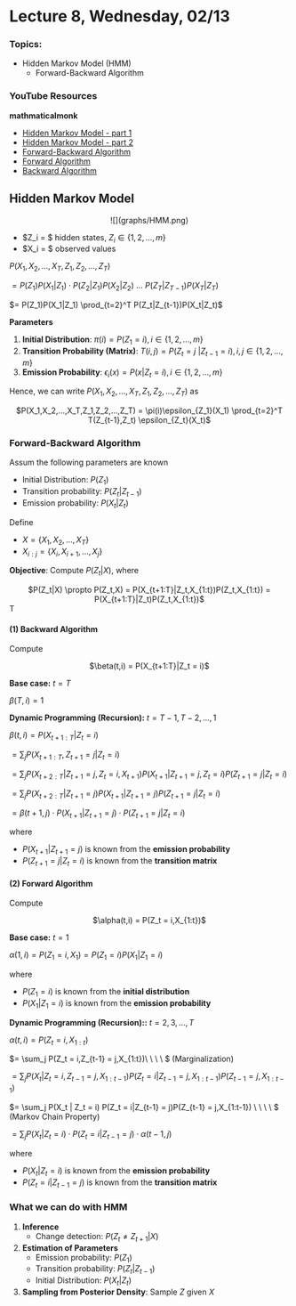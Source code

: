 # Lecture 8, Wednesday, 02/13

### Topics: 
- Hidden Markov Model (HMM) 
	- Forward-Backward Algorithm 

### YouTube Resources

**mathmaticalmonk**

- [Hidden Markov Model - part 1](https://www.youtube.com/watch?v=TPRoLreU9lA&list=PLD0F06AA0D2E8FFBA&index=98)
- [Hidden Markov Model - part 2](https://www.youtube.com/watch?v=M_IIW0VYMEA&list=PLD0F06AA0D2E8FFBA&index=99)
- [Forward-Backward Algorithm](https://www.youtube.com/watch?v=7zDARfKVm7s)
- [Forward Algorithm](https://www.youtube.com/watch?v=M7afek1nEKM&index=101&list=PLD0F06AA0D2E8FFBA)
- [Backward Algorithm](https://www.youtube.com/watch?v=jwYuki9GgJo&list=PLD0F06AA0D2E8FFBA&index=103)

## Hidden Markov Model

<center>
![](graphs/HMM.png)
</center>

- $Z_i = $ hidden states, $Z_i \in \{1,2,...,m\}$
- $X_i = $ observed values

$P(X_1,X_2,...,X_T,Z_1,Z_2,...,Z_T)$ 

$= P(Z_1)P(X_1|Z_1) \cdot P(Z_2|Z_1)P(X_2|Z_2) \ ... \ P(Z_T|Z_{T-1})P(X_T|Z_T)$

$= P(Z_1)P(X_1|Z_1) \prod_{t=2}^T P(Z_t|Z_{t-1})P(X_t|Z_t)$

**Parameters**

1. **Initial Distribution**: $\pi(i) = P(Z_1 = i), i \in \{1,2,...,m\}$
2. **Transition Probability (Matrix)**: $T(i,j) = P(Z_t = j\ |Z_{t-1} = i), i,j \in \{1,2,...,m\}$
3. **Emission Probability**: $\epsilon_i(x) = P(x|Z_t = i), i \in \{1,2,...,m\}$

Hence, we can write $P(X_1,X_2,...,X_T,Z_1,Z_2,...,Z_T)$ as

<center>
$P(X_1,X_2,...,X_T,Z_1,Z_2,...,Z_T) = \pi(i)\epsilon_{Z_1}(X_1) \prod_{t=2}^T T(Z_{t-1},Z_t) \epsilon_{Z_t}(X_t)$ 
</center>

### Forward-Backward Algorithm 

Assum the following parameters are known

- Initial Distribution: $P(Z_1)$
- Transition probability: $P(Z_t|Z_{t-1})$
- Emission probability: $P(X_t|Z_t)$

Define

- $X = \{X_1,X_2,...,X_T\}$
- $X_{i:j} = \{X_i, X_{i+1},...,X_j\}$

**Objective**: Compute $P(Z_t|X)$, where

<center>
$P(Z_t|X) \propto P(Z_t,X) = P(X_{t+1:T}|Z_t,X_{1:t})P(Z_t,X_{1:t}) = P(X_{t+1:T}|Z_t)P(Z_t,X_{1:t})$
</center>T

#### (1) Backward Algorithm

Compute

<center>
$\beta(t,i) = P(X_{t+1:T}|Z_t = i)$
</center>

**Base case:** $t = T$

$\beta(T,i) = 1$

**Dynamic Programming (Recursion):** $t = T-1,T-2,...,1$

$\beta(t,i) = P(X_{t+1:T}|Z_t = i)$

$= \sum_{j} P(X_{t+1:T}, Z_{t+1} = j|Z_t = i)$

$= \sum_{j} P(X_{t+2:T}| Z_{t+1} = j, Z_t = i, X_{t+1}) P(X_{t+1}|Z_{t+1} = j, Z_t = i)P(Z_{t+1} = j|Z_t = i)$

$= \sum_{j} P(X_{t+2:T}| Z_{t+1} = j) P(X_{t+1}|Z_{t+1} = j)P(Z_{t+1} = j|Z_t = i)$

$= \beta(t+1,j) \cdot P(X_{t+1}|Z_{t+1} = j) \cdot P(Z_{t+1} = j|Z_t = i)$

where

- $P(X_{t+1}|Z_{t+1} = j)$ is known from the **emission probability**
- $P(Z_{t+1} = j|Z_t = i)$ is known from the **transition matrix**

#### (2) Forward Algorithm

Compute

<center>
$\alpha(t,i) = P(Z_t = i,X_{1:t})$
</center>

**Base case:** $t = 1$

$\alpha(1,i) = P(Z_1 = i,X_1) = P(Z_1 = i)P(X_1|Z_1 = i)$ 

where

- $P(Z_1 = i)$ is known from the **initial distribution**
- $P(X_1 | Z_1 = i)$ is known from the **emission probability**

**Dynamic Programming (Recursion)::** $t = 2,3,...,T$

$\alpha(t,i) = P(Z_t = i,X_{1:t})$ 

$= \sum_j P(Z_t = i,Z_{t-1} = j,X_{1:t})\ \ \ \ $ (Marginalization)

$= \sum_j P(X_t | Z_t = i, Z_{t-1} = j,X_{1:t-1}) P(Z_t = i|Z_{t-1} = j,X_{1:t-1})P(Z_{t-1} = j,X_{1:t-1})$

$= \sum_j P(X_t | Z_t = i) P(Z_t = i|Z_{t-1} = j)P(Z_{t-1} = j,X_{1:t-1}) \ \ \ \ $ (Markov Chain Property)

$= \sum_j P(X_t | Z_t = i) \cdot P(Z_t = i|Z_{t-1} = j) \cdot \alpha(t-1,j)$

where

- $P(X_t | Z_t = i)$ is known from the **emission probability**
- $P(Z_t = i|Z_{t-1} = j)$ is known from the **transition matrix**

### What we can do with HMM

1. **Inference**
	- Change detection: $P(Z_t \ne Z_{t+1}|X)$ 
2. **Estimation of Parameters**
	- Emission probability: $P(Z_1)$
	- Transition probability: $P(Z_t|Z_{t-1})$
	- Initial Distribution: $P(X_t|Z_t)$
3. **Sampling from Posterior Density**: Sample $Z$ given $X$

